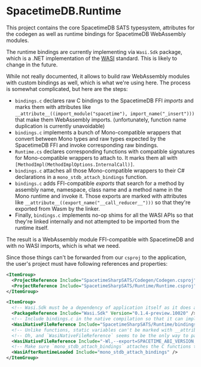 # SpacetimeDB.Runtime

This project contains the core SpacetimeDB SATS typesystem, attributes for the codegen as well as runtime bindings for SpacetimeDB WebAssembly modules.

The runtime bindings are currently implementing via `Wasi.Sdk` package, which is a .NET implementation of the [WASI](https://wasi.dev/) standard. This is likely to change in the future.

While not really documented, it allows to build raw WebAssembly modules with custom bindings as well, which is what we're using here. The process is somewhat complicated, but here are the steps:

- `bindings.c` declares raw C bindings to the SpacetimeDB FFI _imports_ and marks them with attributes like `__attribute__((import_module("spacetime"), import_name("_insert")))` that make them WebAssembly imports. (unfortunately, function name duplication is currently unavoidable)
- `bindings.c` implements a bunch of Mono-compatible wrappers that convert between Mono types and raw types expected by the SpacetimeDB FFI and invoke corresponding raw bindings.
- `Runtime.cs` declares corresponding functions with compatible signatures for Mono-compatible wrappers to attach to. It marks them all with `[MethodImpl(MethodImplOptions.InternalCall)]`.
- `bindings.c` attaches all those Mono-compatible wrappers to their C# declarations in a `mono_stdb_attach_bindings` function.
- `bindings.c` adds FFI-compatible _exports_ that search for a method by assembly name, namespace, class name and a method name in the Mono runtime and invoke it. Those exports are marked with attributes like `__attribute__((export_name("__call_reducer__")))` so that they're exported from Wasm by the linker.
- Finally, `bindings.c` implements no-op shims for all the WASI APIs so that they're linked internally and not attempted to be imported from the runtime itself.

The result is a WebAssembly module FFI-compatible with SpacetimeDB and with no WASI imports, which is what we need.

Since those things can't be forwarded from our `csproj` to the application, the user's project must have following references and properties:

```xml
<ItemGroup>
  <ProjectReference Include="SpacetimeSharpSATS/Codegen/Codegen.csproj" OutputItemType="Analyzer" />
  <ProjectReference Include="SpacetimeSharpSATS/Runtime/Runtime.csproj" />
</ItemGroup>

<ItemGroup>
  <!-- Wasi.Sdk must be a dependency of application itself as it does all the bundling magic to turn .NET DLLs into a single Wasm -->
  <PackageReference Include="Wasi.Sdk" Version="0.1.4-preview.10020" />
  <!-- Include bindings.c in the native compilation so that it can implement all the necessary imports/exports. -->
  <WasiNativeFileReference Include="SpacetimeSharpSATS/Runtime/bindings.c" />
  <!-- Unlike functions, static variables can't be marked with __attribute__((export_name(...))), so they must be referenced on the command line. -->
  <!-- Oh, and `WasiNativeFileReference` seems to be the only way to pass extra compiler flags even though it's not the intended usage. -->
  <WasiNativeFileReference Include="-Wl,--export=SPACETIME_ABI_VERSION,--export=SPACETIME_ABI_VERSION_IS_ADDR" />
  <!-- Make sure `mono_stdb_attach_bindings` attaches the C functions to C# declarations after the runtime has loaded but before any user code has executed. -->
  <WasiAfterRuntimeLoaded Include="mono_stdb_attach_bindings" />
</ItemGroup>
```
